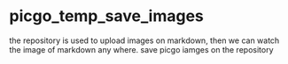# picgo_temp_save_images
the repository is used to upload images on markdown,
then we can watch the image of markdown any where.
save picgo iamges on the repository
